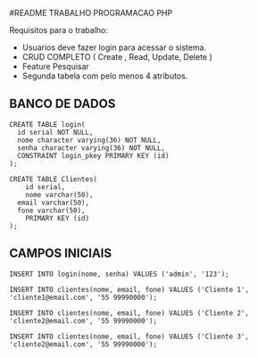 #README TRABALHO PROGRAMACAO PHP

Requisitos para o trabalho:

* Usuarios deve fazer login para acessar o sistema.
* CRUD COMPLETO ( Create , Read, Update, Delete )
* Feature Pesquisar 
* Segunda tabela com pelo menos 4 atributos.

## BANCO DE DADOS

```
CREATE TABLE login(
  id serial NOT NULL,
  nome character varying(36) NOT NULL,
  senha character varying(36) NOT NULL,
  CONSTRAINT login_pkey PRIMARY KEY (id)
);

CREATE TABLE Clientes(
	id serial,
	nome varchar(50),
  email varchar(50),
  fone varchar(50),
	PRIMARY KEY (id)
);
```
## CAMPOS INICIAIS
```
INSERT INTO login(nome, senha) VALUES ('admin', '123');

INSERT INTO clientes(nome, email, fone) VALUES ('Cliente 1', 'cliente1@email.com', '55 99990000');

INSERT INTO clientes(nome, email, fone) VALUES ('Cliente 2', 'cliente2@email.com', '55 99990000');

INSERT INTO clientes(nome, email, fone) VALUES ('Cliente 3', 'cliente2@email.com', '55 99990000');

```
